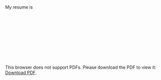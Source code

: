 

My resume is 

<object data="https://github.com/dzwallkilled/my_resume/blob/main/CV_Zewei%20Ding.pdf" type="application/x-pdf" width="700px" height="700px">
    <embed src="https://github.com/dzwallkilled/my_resume/blob/main/CV_Zewei%20Ding.pdf">
        <p>This browser does not support PDFs. Please download the PDF to view it: <a href="https://github.com/dzwallkilled/my_resume/blob/main/CV_Zewei%20Ding.pdf">Download PDF</a>.</p>
    </embed>
</object>
